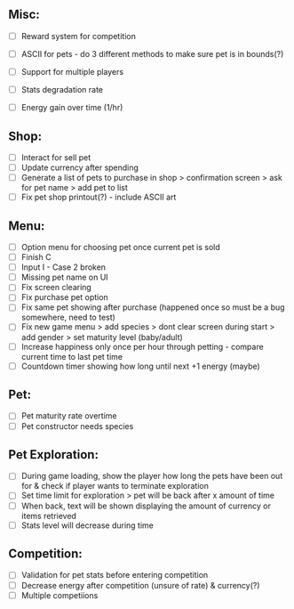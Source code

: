 ## Misc:
- [ ] Reward system for competition
- [ ] ASCII for pets - do 3 different methods to make sure pet is in bounds(?)
- [ ] Support for multiple players
- [ ] Stats degradation rate
- [ ] Energy gain over time (1/hr)


## Shop:
- [ ] Interact for sell pet
- [ ] Update currency after spending
- [ ] Generate a list of pets to purchase in shop > confirmation screen > ask for pet name > add pet to list
- [ ] Fix pet shop printout(?) - include ASCII art

## Menu:
- [ ] Option menu for choosing pet once current pet is sold
- [ ] Finish C
- [ ] Input I - Case 2 broken
- [ ] Missing pet name on UI
- [ ] Fix screen clearing
- [ ] Fix purchase pet option
- [ ] Fix same pet showing after purchase (happened once so must be a bug somewhere, need to test)
- [ ] Fix new game menu > add species > dont clear screen during start > add gender > set maturity level (baby/adult)
- [ ] Increase happiness only once per hour through petting - compare current time to last pet time
- [ ] Countdown timer showing how long until next +1 energy (maybe)

## Pet:
- [ ] Pet maturity rate overtime
- [ ] Pet constructor needs species

## Pet Exploration:
- [ ] During game loading, show the player how long the pets have been out for & check if player wants to terminate exploration
- [ ] Set time limit for exploration > pet will be back after x amount of time
- [ ] When back, text will be shown displaying the amount of currency or items retrieved
- [ ] Stats level will decrease during time

## Competition:
- [ ] Validation for pet stats before entering competition
- [ ] Decrease energy after competition (unsure of rate) & currency(?)
- [ ] Multiple competiions
